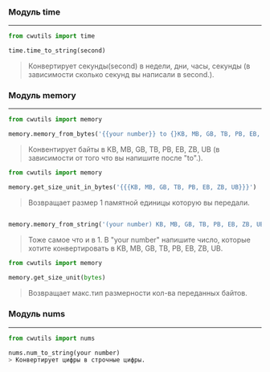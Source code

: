 ### Модуль time
*** 
```python
from cwutils import time

time.time_to_string(second)
```
> Конвертирует секунды(second) в недели, дни, часы, секунды (в зависимости сколько секунд вы написали в second.).

### Модуль memory
***
```python
from cwutils import memory

memory.memory_from_bytes('{{your number}} to {}KB, MB, GB, TB, PB, EB, ZB, UB}}'
```
> Конвентирует байты в KB, MB, GB, TB, PB, EB, ZB, UB (в зависимости от того что вы напишите после "to".).
```python
from cwutils import memory

memory.get_size_unit_in_bytes('{{{KB, MB, GB, TB, PB, EB, ZB, UB}}}')
```
> Возвращает размер 1 памятной единицы которую вы передали.
```python from cwutils import memory

memory.memory_from_string('(your number) KB, MB, GB, TB, PB, EB, ZB, UB')
```
> Тоже самое что и в 1. В "your number" напишите число, которые хотите конвертировать в KB, MB, GB, TB, PB, EB, ZB, UB.
 
```python 
from cwutils import memory
 
memory.get_size_unit(bytes)
```
> Возвращает макс.тип размерности кол-ва переданных байтов.

### Модуль nums
***
```python
from cwutils import nums

nums.num_to_string(your number)
> Конвертирует цифры в строчные цифры.
